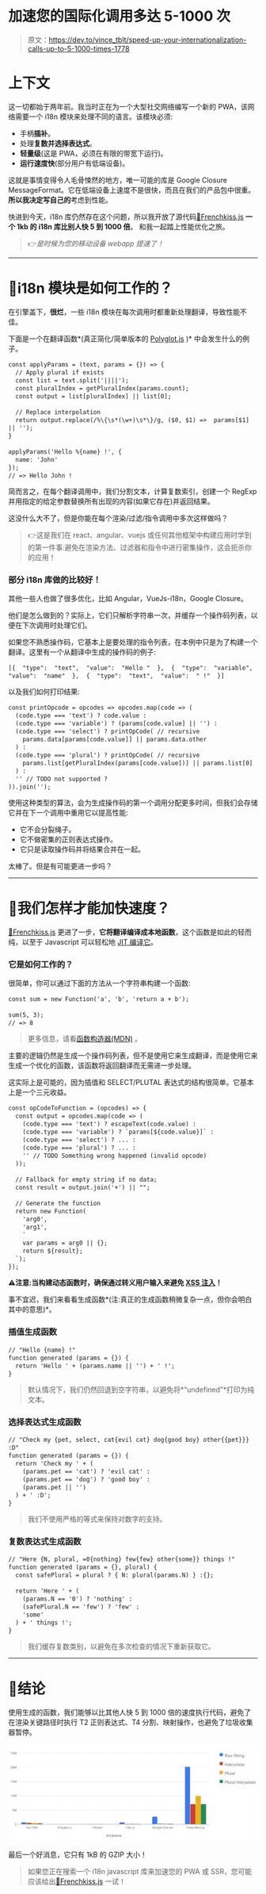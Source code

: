 # 加速您的国际化调用多达 5-1000 次

> 原文：<https://dev.to/vince_tblt/speed-up-your-internationalization-calls-up-to-5-1000-times-1778>

# 上下文

这一切都始于两年前。我当时正在为一个大型社交网络编写一个新的 PWA，该网络需要一个 i18n 模块来处理不同的语言。该模块必须:

*   手柄**插补**。
*   处理**复数并选择表达式**。
*   **轻量级**(这是 PWA，必须在有限的带宽下运行)。
*   **运行速度快**(部分用户有低端设备)。

这就是事情变得令人毛骨悚然的地方，唯一可能的库是 Google Closure MessageFormat。它在低端设备上速度不是很快，而且在我们的产品包中很重。**所以我决定写自己的**考虑到性能。

快进到今天，i18n 库仍然存在这个问题，所以我开放了源代码[💋Frenchkiss.js](https://github.com/koala-interactive/frenchkiss.js) **一个 1kb 的 i18n 库比别人快 5 到 1000 倍**。
和我一起踏上性能优化之旅。

> 👉*是时候为您的移动设备 webapp 提速了！*

* * *

# 🤷i18n 模块是如何工作的？

在引擎盖下，**很烂**，一些 i18n 模块在每次调用时都重新处理翻译，导致性能不佳。

下面是一个在翻译函数*(真正简化/简单版本的 [Polyglot.js](https://github.com/airbnb/polyglot.js) )* 中会发生什么的例子。

```
const applyParams = (text, params = {}) => {
  // Apply plural if exists
  const list = text.split('||||');
  const pluralIndex = getPluralIndex(params.count);
  const output = list[pluralIndex] || list[0];

  // Replace interpolation
  return output.replace(/%\{\s*(\w+)\s*\}/g, ($0, $1) =>  params[$1] || '');
}

applyParams('Hello %{name} !', {
  name: 'John'
});
// => Hello John ! 
```

简而言之，在每个翻译调用中，我们分割文本，计算复数索引，创建一个 RegExp 并用指定的给定参数替换所有出现的内容(如果它存在)并返回结果。

这没什么大不了，但是你能在每个渲染/过滤/指令调用中多次这样做吗？

> 👉这是我们在 react、angular、vuejs 或任何其他框架中构建应用时学到的第一件事:避免在渲染方法、过滤器和指令中进行密集操作，这会扼杀你的应用！

### 部分 i18n 库做的比较好！

其他一些人也做了很多优化，比如 Angular，VueJs-i18n，Google Closure。

他们是怎么做到的？实际上，它们只解析字符串一次，并缓存一个操作码列表，以便在下次调用时处理它们。

如果您不熟悉操作码，它基本上是要处理的指令列表，在本例中只是为了构建一个翻译。这里有一个从翻译中生成的操作码的例子:

```
[{  "type":  "text",  "value":  "Hello "  },  {  "type":  "variable",  "value":  "name"  },  {  "type":  "text",  "value":  " !"  }] 
```

以及我们如何打印结果:

```
const printOpcode = opcodes => opcodes.map(code => (
  (code.type === 'text') ? code.value :
  (code.type === 'variable') ? (params[code.value] || '') :
  (code.type === 'select') ? printOpCode( // recursive
    params.data[params[code.value]] || params.data.other
  ) :
  (code.type === 'plural') ? printOpCode( // recursive
    params.list[getPluralIndex(params[code.value])] || params.list[0]
  ) :
  '' // TODO not supported ?
)).join(''); 
```

使用这种类型的算法，会为生成操作码的第一个调用分配更多时间，但我们会存储它并在下一个调用中重用它以提高性能:

*   它不会分裂绳子。
*   它不做密集的正则表达式操作。
*   它只是读取操作码并将结果合并在一起。

太棒了。但是有可能更进一步吗？

* * *

# 🤔我们怎样才能加快速度？

[💋Frenchkiss.js](https://github.com/koala-interactive/frenchkiss.js) 更进了一步，**它将翻译编译成本地函数**，这个函数是如此的轻而纯，以至于 Javascript 可以轻松地 [JIT 编译它](https://v8.dev/)。

### 它是如何工作的？

很简单，你可以通过下面的方法从一个字符串构建一个函数:

```
const sum = new Function('a', 'b', 'return a + b');

sum(5, 3);
// => 8 
```

> 更多信息，请看[函数构造器(MDN)](https://developer.mozilla.org/en-US/docs/Web/JavaScript/Reference/Global_Objects/Function) 。

主要的逻辑仍然是生成一个操作码列表，但不是使用它来生成翻译，而是使用它来生成一个优化的函数，该函数将返回翻译而无需进一步处理。

这实际上是可能的，因为插值和 SELECT/PLUTAL 表达式的结构很简单。它基本上是一个三元收益。

```
const opCodeToFunction = (opcodes) => {
  const output = opcodes.map(code => (
    (code.type === 'text') ? escapeText(code.value) :
    (code.type === 'variable') ? `params[${code.value}]` :
    (code.type === 'select') ? ... :
    (code.type === 'plural') ? ... :
    '' // TODO Something wrong happened (invalid opcode)
  ));

  // Fallback for empty string if no data;
  const result = output.join('+') || "";

  // Generate the function
  return new Function(
    'arg0',
    'arg1',
    `
    var params = arg0 || {};
    return ${result};
  `);
}); 
```

**⚠️注意:当构建动态函数时，确保通过转义用户输入来避免 [XSS 注入](https://www.owasp.org/index.php/Cross-site_Scripting_(XSS))！**

事不宜迟，我们来看看生成函数*(注:真正的生成函数稍微复杂一点，但你会明白其中的意思)*。

### 插值生成函数

```
// "Hello {name} !"
function generated (params = {}) {
  return 'Hello ' + (params.name || '') + ' !';
} 
```

> 默认情况下，我们仍然回退到空字符串，以避免将*“undefined”*打印为纯文本。

### 选择表达式生成函数

```
// "Check my {pet, select, cat{evil cat} dog{good boy} other{{pet}}} :D"
function generated (params = {}) {
  return 'Check my ' + (
    (params.pet == 'cat') ? 'evil cat' :
    (params.pet == 'dog') ? 'good boy' :
    (params.pet || '')
  ) + ' :D';
} 
```

> 我们不使用严格的等式来保持对数字的支持。

### 复数表达式生成函数

```
// "Here {N, plural, =0{nothing} few{few} other{some}} things !"
function generated (params = {}, plural) {
  const safePlural = plural ? { N: plural(params.N) } :{};

  return 'Here ' + (
    (params.N == '0') ? 'nothing' :
    (safePlural.N == 'few') ? 'few' :
    'some'
  ) + ' things !';
} 
```

> 我们缓存复数类别，以避免在多次检查的情况下重新获取它。

* * *

# 🚀结论

使用生成的函数，我们能够以比其他人快 5 到 1000 倍的速度执行代码，避免了在渲染关键路径时执行 T2 正则表达式、T4 分割、映射操作，也避免了垃圾收集器暂停。

[![Benchmark](img/28295f68bd934527bd79b75ebfb9a597.png)](https://res.cloudinary.com/practicaldev/image/fetch/s--x1tPc0mp--/c_limit%2Cf_auto%2Cfl_progressive%2Cq_auto%2Cw_880/https://github.com/koala-interactive/frenchkiss.js/blob/master/benchmark/benchmark.jpg%3Fraw%3Dtrue)

最后一个好消息，它只有 1kB 的 GZIP 大小！

> 如果您正在搜索一个 i18n javascript 库来加速您的 PWA 或 SSR，您可能应该给出[💋Frenchkiss.js](https://github.com/koala-interactive/frenchkiss.js) 一试！